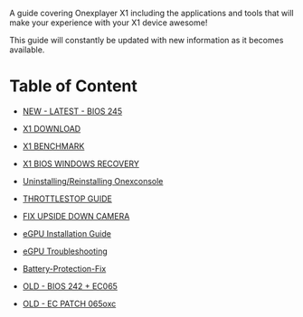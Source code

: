 A guide covering Onexplayer X1 including the applications and tools that will make your experience with your X1 device awesome!

This guide will constantly be updated with new information as it becomes available.
# Table of Content

- [NEW - LATEST - BIOS 245](../main/BIOS245.md)

- [X1 DOWNLOAD](../main/X1-DOWNLOAD.md)

- [X1 BENCHMARK](../main/X1benchmark.md)

- [X1 BIOS WINDOWS RECOVERY](../main/WinRecovery.md)

- [Uninstalling/Reinstalling Onexconsole](../main/PROBLEMS-WITH-ONEXCONSOLE.md)

- [THROTTLESTOP GUIDE](../main/ThrottleStop-X1.md)

- [FIX UPSIDE DOWN CAMERA](../main/manycam.md)

- [eGPU Installation Guide](../main/eGPU-install.md)

- [eGPU Troubleshooting](../main/eGPU-troubleshoot.md)

- [Battery-Protection-Fix](../main/Battery-Protection-Fix.md)

- [OLD - BIOS 242 + EC065](../main/BIOS242EC065.md)

- [OLD - EC PATCH 065oxc](../main/EC-PATCH-065oxc.md)
